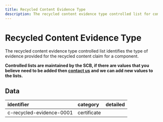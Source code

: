 ```yaml
---
title: Recycled Content Evidence Type
description: The recycled content evidence type controlled list for components.
---
```


# Recycled Content Evidence Type

The recycled content evidence type controlled list identifies the type of evidence provided for the recycled content claim for a component.

**Controlled lists are maintained by the SCB, if there are values that you believe need to be added then [contact us](https://www.open3p.org/contact/) and we can add new values to the lists.**

## Data
|<div style="width:200px">identifier</div>|category|detailed|
|:-|:-|:-|
|c-recycled-evidence-0001|certificate||
